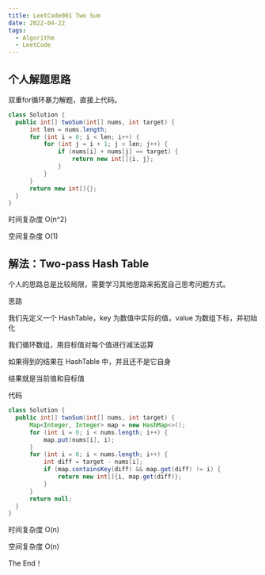 ```yaml
---
title: LeetCode001 Two Sum
date: 2022-04-22
tags:
  - Algorithm
  - LeetCode
---
```



## 个人解题思路

双重for循环暴力解题，直接上代码。

```java
class Solution {
  public int[] twoSum(int[] nums, int target) {
      int len = nums.length;
      for (int i = 0; i < len; i++) {
          for (int j = i + 1; j < len; j++) {
              if (nums[i] + nums[j] == target) {
                  return new int[]{i, j};
              }
          }
      }
      return new int[]{};
  }
}
```

时间复杂度 O(n^2)

空间复杂度 O(1)

## 解法：Two-pass Hash Table

个人的思路总是比较局限，需要学习其他思路来拓宽自己思考问题方式。

思路

我们先定义一个 HashTable，key 为数值中实际的值，value 为数组下标，并初始化

我们循环数组，用目标值对每个值进行减法运算

如果得到的结果在 HashTable 中，并且还不是它自身

结果就是当前值和目标值

代码

```java
class Solution {
  public int[] twoSum(int[] nums, int target) {
      Map<Integer, Integer> map = new HashMap<>();
      for (int i = 0; i < nums.length; i++) {
          map.put(nums[i], i);
      }
      for (int i = 0; i < nums.length; i++) {
          int diff = target - nums[i];
          if (map.containsKey(diff) && map.get(diff) != i) {
              return new int[]{i, map.get(diff)};
          }
      }
      return null;
  }
}
```

时间复杂度 O(n)

空间复杂度 O(n)

The End！
